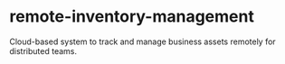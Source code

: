 # remote-inventory-management
Cloud-based system to track and manage business assets remotely for distributed teams.
